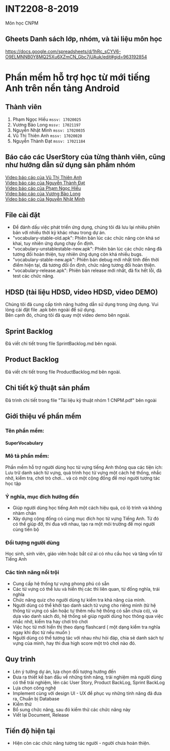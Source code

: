 ﻿# INT2208-8-2019
Môn học CNPM

## Gheets Danh sách lớp, nhóm, và tài liệu môn học

https://docs.google.com/spreadsheets/d/1hRc_sCYV6-O9ELMNNB0Y8MQ25Xu6XZmCN_Gbc7jUAuk/edit#gid=963192854  

# Phần mềm hỗ trợ học từ mới tiếng Anh trên nền tảng Android  

## Thành viên  
1. Phạm Ngọc Hiếu `mssv: 17020025`  
2. Vương Bảo Long `mssv: 17021197`    
3. Nguyễn Nhật Minh `mssv: 17020035`  
4. Vũ Thị Thiên Anh `mssv: 17020020`  
5. Nguyễn Thành Đạt `mssv: 17021184`  

## Báo cáo các UserStory của từng thành viên, cũng như hướng dẫn sử dụng sản phẩm nhóm  
[Video báo cáo của Vũ Thị Thiên Anh](https://www.youtube.com/watch?v=Gys20IEQ81E)  
[Video báo cáo của Nguyễn Thành Đạt](https://www.youtube.com/watch?v=Ftl1i1LIA5Y)  
[Video báo cáo của Phạm Ngọc Hiếu](https://youtu.be/qXeL1_9i78U)  
[Video báo cáo của Vương Bảo Long](https://www.youtube.com/watch?v=J_Hutor-dPs)  
[Video báo cáo của Nguyễn Nhật Minh](https://www.youtube.com/watch?v=DWSUQxiJfto)  

## File cài đặt  
* Để đánh dấu việc phát triển ứng dụng, chúng tôi đã lưu lại nhiêu phiên bản với nhiều thời kỳ khác nhau trong dự án.  
* "vocabulary-stable-old.apk": Phiên bản lúc các chức năng còn khá sơ khai, tuy nhiên ứng dụng chạy ổn định.
* "vocabulary-unstablestable-new.apk": Phiên bản lúc các chức năng đã tương đối hoàn thiện, tuy nhiên ứng dụng còn khá nhiều bugs.    
* "vocabulary-stable-new.apk": Phiên bản debug mới nhất tính đến thời điểm hiện tại, đã tương đối ổn định, chức năng tương đối hoàn thiện.    
* "vocabulary-release.apk": Phiên bản release mới nhất, đã fix hết lỗi, đã test các chức năng.  

## HDSD (tài liệu HDSD, video HDSD, video DEMO)  
Chúng tôi đã cung cấp tính năng hướng dẫn sử dụng trong ứng dụng. Vui lòng cài đặt file .apk bên ngoài để sử dụng.  
Bên cạnh đó, chúng tôi đã quay một video demo bên ngoài.  

## Sprint Backlog  
Đã viết chi tiết trong file SprintBacklog.md bên ngoài.  

## Product Backlog  
Đã viết chi tiết trong file ProductBacklog.md bên ngoài.  

## Chi tiết kỹ thuật sản phẩm  
Đã trình chi tiết trong file "Tài liệu kỹ thuật nhóm 1 CNPM.pdf" bên ngoài  

## Giới thiệu về phần mềm
### Tên phần mềm:  
#### SuperVocabulary  

### Mô tả phần mềm:
Phần mềm hỗ trợ người dùng học từ vựng tiếng Anh thông qua các tiện ích: Lưu trữ danh sách từ vựng, quá trình học từ vựng một cách hệ thống, nhắc nhở, kiểm tra, chơi trò chơi... và có một cộng đồng để mọi người tương tác học tập

### Ý nghĩa, mục đích hướng đến
* Giúp người dùng học tiếng Anh một cách hiệu quả, có lộ trình và không nhàm chán
* Xây dựng cộng đồng có cùng mục đích học từ vựng Tiếng Anh. Từ đó có thể giúp đỡ, thi đua với nhau, tạo ra một môi trường để mọi người cùng tiến bộ

### Đối tượng người dùng
Học sinh, sinh viên, giáo viên hoặc bắt cứ ai có nhu cầu học và tăng vốn từ Tiếng Anh

### Các tính năng nổi trội
* Cung cấp hệ thống tự vựng phong phú có sẵn  
* Các từ vựng có thể lưu và hiển thị các thì liên quan, từ đồng nghĩa, trái nghĩa  
* Chức năng quiz cho người dùng tự kiểm tra khả năng của mình.  
* Người dùng có thể khởi tạo danh sách từ vựng cho riêng mình (từ hệ thống từ vựng có sẵn hoặc tự thêm nếu hệ thống có sẵn chưa có), và dựa vào danh sách đó, hệ thống sẽ giúp người dùng học thông qua việc nhắc nhở, kiểm tra hay chơi trò chơi  
* Việc học từ mới hiển thị theo dạng flashcard ( một dạng kiểm tra nghĩa ngay khi đọc từ nếu muốn )  
* Người dùng có thể tương tác với nhau như hỏi đáp, chia sẻ danh sách tự vựng của mình, hay thi đua high score một trò chơi nào đó.  

## Quy trình  
* Lên ý tưởng dự án, lựa chọn đối tượng hướng đến  
* Đưa ra thiết kế ban đầu về những tính năng, trải nghiệm mà người dùng có thể trải nghiệm, lên các User Story, Product BackLog, Sprint BackLog  
* Lựa chọn công nghệ  
* Implement cùng với design UI - UX để phục vụ những tính năng đã đưa ra, Chuẩn bị Database  
* Kiểm thử  
* Bổ sung chức năng, sau đó kiểm thử các chức năng này    
* Viết lại Document, Release  
  
## Tiến độ hiện tại   
* Hiện còn các chức năng tương tác người - người chưa hoàn thiện.  

